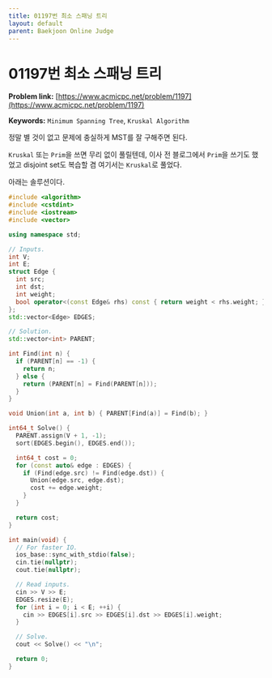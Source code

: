 ```yaml
---
title: 01197번 최소 스패닝 트리
layout: default
parent: Baekjoon Online Judge
---
```


# 01197번 최소 스패닝 트리

**Problem link:** [https://www.acmicpc.net/problem/1197](https://www.acmicpc.net/problem/1197)

**Keywords:** `Minimum Spanning Tree`, `Kruskal Algorithm`

정말 별 것이 없고 문제에 충실하게 MST를 잘 구해주면 된다.

`Kruskal` 또는 `Prim`을 쓰면 무리 없이 풀릴텐데, 이사 전 블로그에서 `Prim`을 쓰기도 했었고 disjoint set도 복습할 겸 여기서는 `Kruskal`로 풀었다. 

아래는 솔루션이다.

```cpp
#include <algorithm>
#include <cstdint>
#include <iostream>
#include <vector>

using namespace std;

// Inputs.
int V;
int E;
struct Edge {
  int src;
  int dst;
  int weight;
  bool operator<(const Edge& rhs) const { return weight < rhs.weight; }
};
std::vector<Edge> EDGES;

// Solution.
std::vector<int> PARENT;

int Find(int n) {
  if (PARENT[n] == -1) {
    return n;
  } else {
    return (PARENT[n] = Find(PARENT[n]));
  }
}

void Union(int a, int b) { PARENT[Find(a)] = Find(b); }

int64_t Solve() {
  PARENT.assign(V + 1, -1);
  sort(EDGES.begin(), EDGES.end());

  int64_t cost = 0;
  for (const auto& edge : EDGES) {
    if (Find(edge.src) != Find(edge.dst)) {
      Union(edge.src, edge.dst);
      cost += edge.weight;
    }
  }

  return cost;
}

int main(void) {
  // For faster IO.
  ios_base::sync_with_stdio(false);
  cin.tie(nullptr);
  cout.tie(nullptr);

  // Read inputs.
  cin >> V >> E;
  EDGES.resize(E);
  for (int i = 0; i < E; ++i) {
    cin >> EDGES[i].src >> EDGES[i].dst >> EDGES[i].weight;
  }

  // Solve.
  cout << Solve() << "\n";

  return 0;
}
```